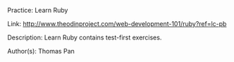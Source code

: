 Practice: Learn Ruby

Link: http://www.theodinproject.com/web-development-101/ruby?ref=lc-pb

Description: Learn Ruby contains test-first exercises. 

Author(s): Thomas Pan